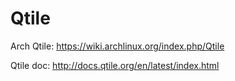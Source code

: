 # Qtile

Arch Qtile: https://wiki.archlinux.org/index.php/Qtile

Qtile doc: http://docs.qtile.org/en/latest/index.html
